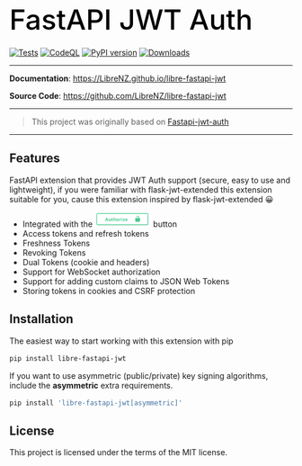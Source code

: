 <h1 align="left" style="margin-bottom: 20px; font-weight: 500; font-size: 50px; color: black;">
  FastAPI JWT Auth
</h1>

[![Tests](https://github.com/LibreNZ/libre-fastapi-jwt/actions/workflows/tests.yml/badge.svg?branch=main)](https://github.com/LibreNZ/libre-fastapi-jwt/actions/workflows/tests.yml)
[![CodeQL](https://github.com/LibreNZ/libre-fastapi-jwt/actions/workflows/codeql.yml/badge.svg)](https://github.com/LibreNZ/libre-fastapi-jwt/actions/workflows/codeql.yml)
[![PyPI version](https://badge.fury.io/py/libre-fastapi-jwt.svg)](https://badge.fury.io/py/libre-fastapi-jwt)
[![Downloads](https://static.pepy.tech/personalized-badge/libre-fastapi-jwt?period=total&units=international_system&left_color=grey&right_color=brightgreen&left_text=Downloads)](https://pepy.tech/project/libre-fastapi-jwt)

---


**Documentation**: <a href="https://LibreNZ.github.io/libre-fastapi-jwt" target="_blank">https://LibreNZ.github.io/libre-fastapi-jwt</a>

**Source Code**: <a href="https://github.com/LibreNZ/libre-fastapi-jwt" target="_blank">https://github.com/LibreNZ/libre-fastapi-jwt</a>

---
>This project was originally based on <a href="https://pypi.org/project/libre-fastapi-jwt/" target="_blank">Fastapi-jwt-auth</a> 
---

## Features
FastAPI extension that provides JWT Auth support (secure, easy to use and lightweight), if you were familiar with flask-jwt-extended this extension suitable for you, cause this extension inspired by flask-jwt-extended 😀

- Integrated with the <img src="docs/image.png" alt="drawing" width="100" style="align: center; margin: auto; "/> button
- Access tokens and refresh tokens
- Freshness Tokens
- Revoking Tokens
- Dual Tokens (cookie and headers)
- Support for WebSocket authorization
- Support for adding custom claims to JSON Web Tokens
- Storing tokens in cookies and CSRF protection

## Installation
The easiest way to start working with this extension with pip

```bash
pip install libre-fastapi-jwt
```

If you want to use asymmetric (public/private) key signing algorithms, include the <b>asymmetric</b> extra requirements.
```bash
pip install 'libre-fastapi-jwt[asymmetric]'
```

## License
This project is licensed under the terms of the MIT license.
